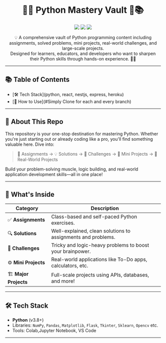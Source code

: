 <h1 align="center">🐍✨ Python Mastery Vault 🚀📚</h1>

<p align="center">
  <img src="https://img.shields.io/badge/Python-Assignments-blue?style=for-the-badge&logo=python" />
  <img src="https://img.shields.io/badge/Mini%20Projects-Interactive-green?style=for-the-badge" />
  <img src="https://img.shields.io/badge/Level-Beginner%20to%20Pro-yellow?style=for-the-badge" />
</p>

<p align="center">
  💡 A comprehensive vault of Python programming content including assignments, solved problems, mini projects, real-world challenges, and large-scale projects.  
  <br>
  Designed for learners, educators, and developers who want to sharpen their Python skills through hands-on experience. 🧠🔥
</p>

---

## 📚 Table of Contents

- [🛠 Tech Stack](python, react, nestjs, express, heroku)
- [🧠 How to Use](#Simply Clone for each and every branch)

---

## 🚀 About This Repo

This repository is your one-stop destination for mastering Python. Whether you're just starting out or already coding like a pro, you'll find something valuable here. Dive into:

> 📝 Assignments → 💡 Solutions → 🧪 Challenges → 🔧 Mini Projects → 🧱 Real-World Projects

Build your problem-solving muscle, logic building, and real-world application development skills—all in one place!

---

## 🧩 What's Inside

| Category         | Description |
|------------------|-------------|
| ✅ **Assignments** | Class-based and self-paced Python exercises. |
| 🔍 **Solutions**   | Well-explained, clean solutions to assignments and problems. |
| 🎯 **Challenges**  | Tricky and logic-heavy problems to boost your brainpower. |
| ⚙️ **Mini Projects** | Real-world applications like To-Do apps, calculators, etc. |
| 🏗️ **Major Projects** | Full-scale projects using APIs, databases, and more! |

---

## 🛠 Tech Stack

- **Python** (v3.8+)
- Libraries: `NumPy`, `Pandas`, `Matplotlib`, `Flask`, `Tkinter`, `Sklearn`, `Opencv` etc.
- Tools: Colab,Jupyter Notebook, VS Code

---

